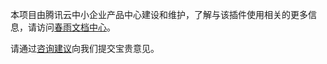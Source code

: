 本项目由腾讯云中小企业产品中心建设和维护，了解与该插件使用相关的更多信息，请访问[春雨文档中心](https://openapp.qq.com/docs/DCloudUni-app/asr.html)。

请通过[咨询建议](https://support.qq.com/products/164613)向我们提交宝贵意见。
